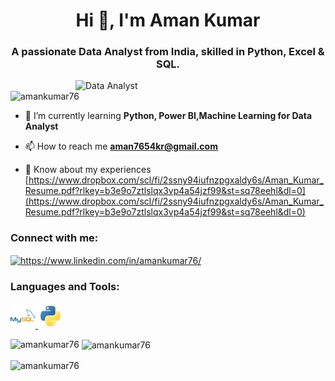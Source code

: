 
<h1 align="center">Hi 👋, I'm Aman Kumar</h1>
<h3 align="center">A passionate Data Analyst from India, skilled in Python, Excel & SQL.</h3>

<img align= "right" alt="Data Analyst" width="400" src="https://encrypted-tbn0.gstatic.com/images?q=tbn:ANd9GcSxhAQwXZ6WaumYE8zFmRhXNJ1-NDI1HLi-iA&s">

<p align="left"> <img src="https://komarev.com/ghpvc/?username=amankumar76&label=Profile%20views&color=0e75b6&style=flat" alt="amankumar76" /> </p>

- 🌱 I’m currently learning **Python, Power BI,Machine Learning for Data Analyst**

- 📫 How to reach me **aman7654kr@gmail.com**

- 📄 Know about my experiences [https://www.dropbox.com/scl/fi/2ssny94iufnzpgxaldy6s/Aman_Kumar_Resume.pdf?rlkey=b3e9o7ztlslqx3vp4a54jzf99&st=sq78eehl&dl=0](https://www.dropbox.com/scl/fi/2ssny94iufnzpgxaldy6s/Aman_Kumar_Resume.pdf?rlkey=b3e9o7ztlslqx3vp4a54jzf99&st=sq78eehl&dl=0)

<h3 align="left">Connect with me:</h3>
<p align="left">
<a href="https://linkedin.com/in/https://www.linkedin.com/in/amankumar76/" target="blank"><img align="center" src="https://raw.githubusercontent.com/rahuldkjain/github-profile-readme-generator/master/src/images/icons/Social/linked-in-alt.svg" alt="https://www.linkedin.com/in/amankumar76/" height="30" width="40" /></a>
</p>

<h3 align="left">Languages and Tools:</h3>
<p align="left"> <a href="https://www.mysql.com/" target="_blank" rel="noreferrer"> <img src="https://raw.githubusercontent.com/devicons/devicon/master/icons/mysql/mysql-original-wordmark.svg" alt="mysql" width="40" height="40"/> </a> <a href="https://www.python.org" target="_blank" rel="noreferrer"> <img src="https://raw.githubusercontent.com/devicons/devicon/master/icons/python/python-original.svg" alt="python" width="40" height="40"/> </a> </p>

<p><img align="left" src="https://github-readme-stats.vercel.app/api/top-langs?username=amankumar76&show_icons=true&locale=en&layout=compact" alt="amankumar76" /></p>

<p>&nbsp;<img align="center" src="https://github-readme-stats.vercel.app/api?username=amankumar76&show_icons=true&locale=en" alt="amankumar76" /></p>

<p><img align="center" src="https://github-readme-streak-stats.herokuapp.com/?user=amankumar76&" alt="amankumar76" /></p>
